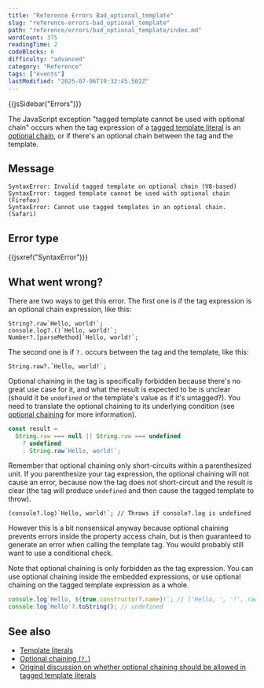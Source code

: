 ```yaml
---
title: "Reference Errors Bad_optional_template"
slug: "reference-errors-bad_optional_template"
path: "reference/errors/bad_optional_template/index.md"
wordCount: 375
readingTime: 2
codeBlocks: 6
difficulty: "advanced"
category: "Reference"
tags: ["events"]
lastModified: "2025-07-06T19:32:45.502Z"
---
```



{{jsSidebar("Errors")}}

The JavaScript exception "tagged template cannot be used with optional chain" occurs when the tag expression of a [tagged template literal](/en-US/docs/Web/JavaScript/Reference/Template_literals#tagged_templates) is an [optional chain](/en-US/docs/Web/JavaScript/Reference/Operators/Optional_chaining), or if there's an optional chain between the tag and the template.

## Message

```plain
SyntaxError: Invalid tagged template on optional chain (V8-based)
SyntaxError: tagged template cannot be used with optional chain (Firefox)
SyntaxError: Cannot use tagged templates in an optional chain. (Safari)
```

## Error type

{{jsxref("SyntaxError")}}

## What went wrong?

There are two ways to get this error. The first one is if the tag expression is an optional chain expression, like this:

```js-nolint example-bad
String?.raw`Hello, world!`;
console.log?.()`Hello, world!`;
Number?.[parseMethod]`Hello, world!`;
```

The second one is if `?.` occurs between the tag and the template, like this:

```js-nolint example-bad
String.raw?.`Hello, world!`;
```

Optional chaining in the tag is specifically forbidden because there's no great use case for it, and what the result is expected to be is unclear (should it be `undefined` or the template's value as if it's untagged?). You need to translate the optional chaining to its underlying condition (see [optional chaining](/en-US/docs/Web/JavaScript/Reference/Operators/Optional_chaining) for more information).

```js example-good
const result =
  String.raw === null || String.raw === undefined
    ? undefined
    : String.raw`Hello, world!`;
```

Remember that optional chaining only short-circuits within a parenthesized unit. If you parenthesize your tag expression, the optional chaining will not cause an error, because now the tag does not short-circuit and the result is clear (the tag will produce `undefined` and then cause the tagged template to throw).

```js-nolint
(console?.log)`Hello, world!`; // Throws if console?.log is undefined
```

However this is a bit nonsensical anyway because optional chaining prevents errors inside the property access chain, but is then guaranteed to generate an error when calling the template tag. You would probably still want to use a conditional check.

Note that optional chaining is only forbidden as the tag expression. You can use optional chaining inside the embedded expressions, or use optional chaining on the tagged template expression as a whole.

```js example-good
console.log`Hello, ${true.constructor?.name}!`; // ['Hello, ', '!', raw: Array(2)] 'Boolean'
console.log`Hello`?.toString(); // undefined
```

## See also

- [Template literals](/en-US/docs/Web/JavaScript/Reference/Template_literals)
- [Optional chaining (`?.`)](/en-US/docs/Web/JavaScript/Reference/Operators/Optional_chaining)
- [Original discussion on whether optional chaining should be allowed in tagged template literals](https://github.com/tc39/proposal-optional-chaining/issues/54)
